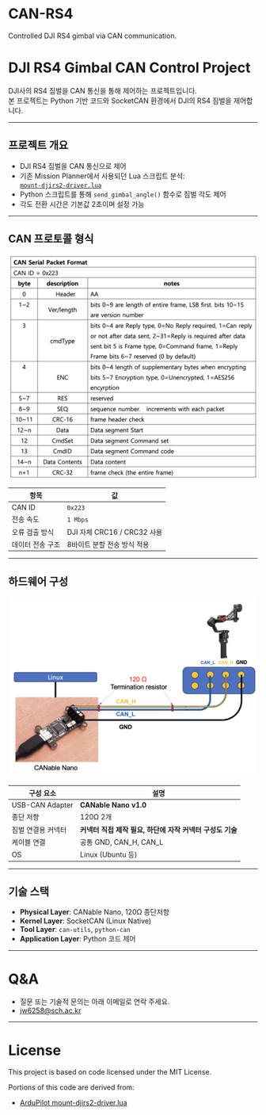 # CAN-RS4
Controlled DJI RS4 gimbal via CAN communication.

# DJI RS4 Gimbal CAN Control Project

DJI사의 RS4 짐벌을 CAN 통신을 통해 제어하는 프로젝트입니다.  
본 프로젝트는 Python 기반 코드와 SocketCAN 환경에서 DJI의 RS4 짐벌을 제어합니다.

---

## 프로젝트 개요

- DJI RS4 짐벌을 CAN 통신으로 제어
- 기존 Mission Planner에서 사용되던 Lua 스크립트 분석:  
  [`mount-djirs2-driver.lua`](https://github.com/ArduPilot/ardupilot/blob/master/libraries/AP_Scripting/drivers/mount-djirs2-driver.lua)
- Python 스크립트를 통해 `send_gimbal_angle()` 함수로 짐벌 각도 제어
- 각도 전환 시간은 기본값 2초이며 설정 가능

---

## CAN 프로토콜 형식

![프로토콜 형식](./images/CAN_Protocol.png)

| 항목               | 값                           |
|--------------------|------------------------------|
| CAN ID             | `0x223`                      |
| 전송 속도          | `1 Mbps`                     |
| 오류 검출 방식     | DJI 자체 CRC16 / CRC32 사용 |
| 데이터 전송 구조   | 8바이트 분할 전송 방식 적용 |

---

## 하드웨어 구성

![구성도](./images/HW_Config.png)

| 구성 요소                 | 설명                              |
|--------------------------|-----------------------------------|
| USB-CAN Adapter          | **CANable Nano v1.0**             |
| 종단 저항                | 120Ω 2개                          |
| 짐벌 연결용 커넥터       | **커넥터 직접 제작 필요, 하단에 자작 커넥터 구성도 기술** |
| 케이블 연결              | 공통 GND, CAN_H, CAN_L                 |
| OS                       | Linux (Ubuntu 등)                 |

---

## 기술 스택

- **Physical Layer**: CANable Nano, 120Ω 종단저항
- **Kernel Layer**: SocketCAN (Linux Native)
- **Tool Layer**: `can-utils`, `python-can`
- **Application Layer**: Python 코드 제어

---

# Q&A

- 질문 또는 기술적 문의는 아래 이메일로 연락 주세요.
- jw6258@sch.ac.kr

---

# License

This project is based on code licensed under the MIT License.

Portions of this code are derived from:
- [ArduPilot mount-djirs2-driver.lua](https://github.com/ArduPilot/ardupilot/blob/master/libraries/AP_Scripting/drivers/mount-djirs2-driver.lua)
